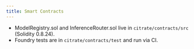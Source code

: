 ```yaml
---
title: Smart Contracts
---
```


- ModelRegistry.sol and InferenceRouter.sol live in `citrate/contracts/src` (Solidity 0.8.24).
- Foundry tests are in `citrate/contracts/test` and run via CI.

